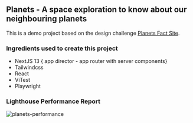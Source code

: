 ## Planets - A space exploration to know about our neighbouring planets

This is a demo project based on the design challenge [Planets Fact Site](https://www.frontendmentor.io/challenges/planets-fact-site-gazqN8w_f).

### Ingredients used to create this project

- NextJS 13 { app director - app router with server components}
- Tailwindcss
- React
- ViTest
- Playwright

### Lighthouse Performance Report

![planets-performance](https://github.com/vamdigital/crud-employeeregister/assets/52628995/b84b7165-f975-41bf-bd4c-0cc9fa8fa74c)
